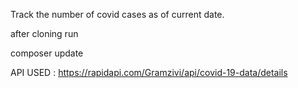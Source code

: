 Track the number of covid cases as of current date.

after cloning run 

composer update

API USED : https://rapidapi.com/Gramzivi/api/covid-19-data/details
